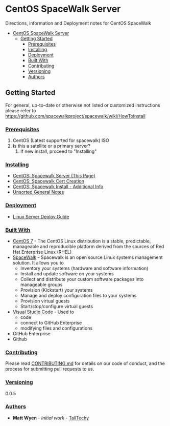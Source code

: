 # CentOS SpaceWalk Server

Directions, information and Deployment notes for CentOS SpaceWalk

- [CentOS SpaceWalk Server](#centos-spacewalk-server)
  - [Getting Started](#getting-started)
    - [Prerequisites](#prerequisites)
    - [Installing](#installing)
    - [Deployment](#deployment)
    - [Built With](#built-with)
    - [Contributing](#contributing)
    - [Versioning](#versioning)
    - [Authors](#authors)

## Getting Started

For general, up-to-date or otherwise not listed or customized instructions please refer to <https://github.com/spacewalkproject/spacewalk/wiki/HowToInstall>

### [Prerequisites](#Prerequisites)

1. CentOS (Latest supported for spacewalk) ISO
2. Is this a satellite or a primary server?
   1. If new install, proceed to "Installing"

### [Installing](#Installing)

- [CentOS: Spacewalk Server (This Page)](README)
- [CentOS: Spacewalk Cert Creation](CentOS-SpaceWalk-CertCreation)
- [CentOS: Spacewalk Install - Additional Info](install-additional-info)
- [Unsorted General Notes](unsorted-general-notes)

### [Deployment](#Deployment)

- [Linux Server Deploy Guide](linux-server-deploy-guide)

### [Built With](#Built-With)

- [CentOS 7](https://www.centos.org/) - The CentOS Linux distribution is a stable, predictable, manageable and reproducible platform derived from the sources of Red Hat Enterprise Linux (RHEL)
- [SpaceWalk](https://github.com/spacewalkproject/spacewalk/wiki/) - Spacewalk is an open source Linux systems management solution. It allows you to
  - Inventory your systems (hardware and software information)
  - Install and update software on your systems
  - Collect and distribute your custom software packages into manageable groups
  - Provision (Kickstart) your systems
  - Manage and deploy configuration files to your systems
  - Provision virtual guests
  - Start/stop/configure virtual guests
- [Visual Studio Code](https://code.visualstudio.com/) - Used to
  - code
  - connect to GitHub Enterprise
  - modifying files and configurations
- GitHub Enterprise
- Github

### [Contributing](#Contributing)

Please read [CONTRIBUTING.md](./contributing.md) for details on our code of conduct, and the process for submitting pull requests to us.

### [Versioning](#Versioning)

0.0.5

### [Authors](#Authors)

- **Matt Wyen** - *Initial work* - [TallTechy](https://github.com/TallTechy)
